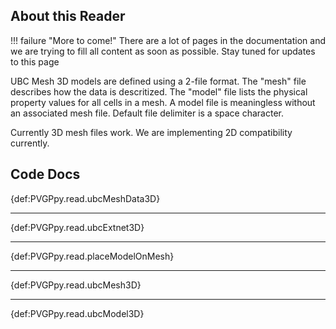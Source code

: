 ## About this Reader
!!! failure "More to come!"
    There are a lot of pages in the documentation and we are trying to fill all content as soon as possible. Stay tuned for updates to this page

<!--- TODO --->

UBC Mesh 3D models are defined using a 2-file format. The "mesh" file describes how the data is descritized. The "model" file lists the physical property values for all cells in a mesh. A model file is meaningless without an associated mesh file. Default file delimiter is a space character.

Currently 3D mesh files work. We are implementing 2D compatibility currently.

## Code Docs

{def:PVGPpy.read.ubcMeshData3D}

-----

{def:PVGPpy.read.ubcExtnet3D}

-----

{def:PVGPpy.read.placeModelOnMesh}

------

{def:PVGPpy.read.ubcMesh3D}

------

{def:PVGPpy.read.ubcModel3D}
